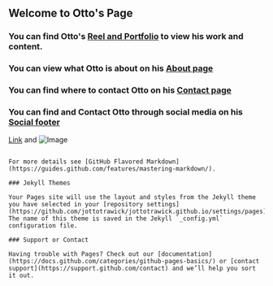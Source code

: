 ## Welcome to Otto's Page

### You can find Otto's [Reel and Portfolio](https://drive.google.com/drive/folders/1pmr39badhWZfb3iP_e-9AoC3svERsXFi?usp=sharing) to view his work and content.

### You can view what Otto is about on his [About page](https://gamestop.com)

### You can find where to contact Otto on his [Contact page](https://gamestop.com)

### You can find and Contact Otto through social media on his [Social footer](https://gamestop.com) 




[Link](url) and ![Image](src)
```

For more details see [GitHub Flavored Markdown](https://guides.github.com/features/mastering-markdown/).

### Jekyll Themes

Your Pages site will use the layout and styles from the Jekyll theme you have selected in your [repository settings](https://github.com/jottotrawick/jottotrawick.github.io/settings/pages). The name of this theme is saved in the Jekyll `_config.yml` configuration file.

### Support or Contact

Having trouble with Pages? Check out our [documentation](https://docs.github.com/categories/github-pages-basics/) or [contact support](https://support.github.com/contact) and we’ll help you sort it out.
